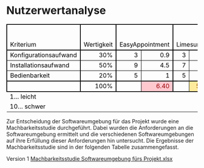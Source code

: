 # Nutzerwertanalyse

<table cellspacing="0" border="0">
	<colgroup width="205"></colgroup>
	<colgroup width="98"></colgroup>
	<colgroup width="157" span="2"></colgroup>
	<colgroup width="98" span="2"></colgroup>
	<colgroup width="211"></colgroup>
	<colgroup width="98"></colgroup>
	<tbody><tr>
		<td style="border-top: 2px solid #000000; border-bottom: 2px solid #000000; border-left: 2px solid #000000; border-right: 2px solid #000000" valign="bottom" height="18" align="left"><font color="#000000">Kriterium</font></td>
		<td style="border-top: 2px solid #000000; border-bottom: 2px solid #000000" valign="bottom" align="left"><font color="#000000">Wertigkeit</font></td>
		<td style="border-top: 2px solid #000000; border-bottom: 2px solid #000000; border-left: 2px solid #000000; border-right: 2px solid #000000" colspan="2" valign="bottom" align="center"><font color="#000000">EasyAppointment</font></td>
		<td style="border-top: 2px solid #000000; border-bottom: 2px solid #000000; border-left: 2px solid #000000; border-right: 2px solid #000000" colspan="2" valign="bottom" align="center"><font color="#000000">Limesurvey</font></td>
		<td style="border-top: 2px solid #000000; border-bottom: 2px solid #000000; border-left: 2px solid #000000; border-right: 2px solid #000000" colspan="2" valign="bottom" align="center"><font color="#000000">Eigene Programmierung mit React</font></td>
		</tr>
	<tr>
		<td style="border-bottom: 1px solid #000000; border-left: 2px solid #000000; border-right: 2px solid #000000" valign="bottom" height="18" align="left"><font color="#000000">Konfigurationsaufwand</font></td>
		<td style="border-bottom: 1px solid #000000" sdval="0.3" sdnum="1033;0;0%" valign="bottom" align="right"><font color="#000000">30%</font></td>
		<td style="border-bottom: 1px solid #000000; border-left: 2px solid #000000; border-right: 1px solid #000000" sdval="3" sdnum="1033;" valign="bottom" align="right"><font color="#000000">3</font></td>
		<td style="border-bottom: 1px solid #000000; border-left: 1px solid #000000; border-right: 2px solid #000000" sdval="0.9" sdnum="1033;" valign="bottom" align="right"><font color="#000000">0.9</font></td>
		<td style="border-bottom: 1px solid #000000; border-left: 2px solid #000000; border-right: 1px solid #000000" sdval="3" sdnum="1033;" valign="bottom" align="right"><font color="#000000">3</font></td>
		<td style="border-bottom: 1px solid #000000; border-left: 1px solid #000000; border-right: 2px solid #000000" sdval="0.9" sdnum="1033;" valign="bottom" align="right"><font color="#000000">0.9</font></td>
		<td style="border-bottom: 1px solid #000000; border-left: 1px solid #000000; border-right: 1px solid #000000" sdval="7" sdnum="1033;" valign="bottom" align="right"><font color="#000000">7</font></td>
		<td style="border-bottom: 1px solid #000000; border-left: 1px solid #000000; border-right: 2px solid #000000" sdval="2.1" sdnum="1033;" valign="bottom" align="right"><font color="#000000">2.1</font></td>
	</tr>
	<tr>
		<td style="border-top: 1px solid #000000; border-bottom: 1px solid #000000; border-left: 2px solid #000000; border-right: 2px solid #000000" valign="bottom" height="18" align="left"><font color="#000000">Installationsaufwand</font></td>
		<td style="border-top: 1px solid #000000; border-bottom: 1px solid #000000" sdval="0.5" sdnum="1033;0;0%" valign="bottom" align="right"><font color="#000000">50%</font></td>
		<td style="border-top: 1px solid #000000; border-bottom: 1px solid #000000; border-left: 2px solid #000000; border-right: 1px solid #000000" sdval="9" sdnum="1033;" valign="bottom" align="right"><font color="#000000">9</font></td>
		<td style="border-top: 1px solid #000000; border-bottom: 1px solid #000000; border-left: 1px solid #000000; border-right: 2px solid #000000" sdval="4.5" sdnum="1033;" valign="bottom" align="right"><font color="#000000">4.5</font></td>
		<td style="border-top: 1px solid #000000; border-bottom: 1px solid #000000; border-left: 2px solid #000000; border-right: 1px solid #000000" sdval="7" sdnum="1033;" valign="bottom" align="right"><font color="#000000">7</font></td>
		<td style="border-top: 1px solid #000000; border-bottom: 1px solid #000000; border-left: 1px solid #000000; border-right: 2px solid #000000" sdval="3.5" sdnum="1033;" valign="bottom" align="right"><font color="#000000">3.5</font></td>
		<td style="border-top: 1px solid #000000; border-bottom: 1px solid #000000; border-left: 2px solid #000000; border-right: 1px solid #000000" sdval="3" sdnum="1033;" valign="bottom" align="right"><font color="#000000">3</font></td>
		<td style="border-top: 1px solid #000000; border-bottom: 1px solid #000000; border-left: 1px solid #000000; border-right: 2px solid #000000" sdval="1.5" sdnum="1033;" valign="bottom" align="right"><font color="#000000">1.5</font></td>
	</tr>
	<tr>
		<td style="border-top: 1px solid #000000; border-bottom: 2px double #000000; border-left: 2px solid #000000; border-right: 2px solid #000000" valign="bottom" height="18" align="left"><font color="#000000">Bedienbarkeit</font></td>
		<td style="border-top: 1px solid #000000; border-bottom: 2px double #000000" sdval="0.2" sdnum="1033;0;0%" valign="bottom" align="right"><font color="#000000">20%</font></td>
		<td style="border-top: 1px solid #000000; border-bottom: 2px double #000000; border-left: 2px solid #000000; border-right: 1px solid #000000" sdval="5" sdnum="1033;" valign="bottom" align="right"><font color="#000000">5</font></td>
		<td style="border-top: 1px solid #000000; border-bottom: 2px double #000000; border-left: 1px solid #000000; border-right: 1px solid #000000" sdval="1" sdnum="1033;" valign="bottom" align="right"><font color="#000000">1</font></td>
		<td style="border-top: 1px solid #000000; border-bottom: 2px double #000000; border-left: 2px solid #000000; border-right: 1px solid #000000" sdval="5" sdnum="1033;" valign="bottom" align="right"><font color="#000000">5</font></td>
		<td style="border-top: 1px solid #000000; border-bottom: 2px double #000000; border-left: 1px solid #000000; border-right: 1px solid #000000" sdval="1" sdnum="1033;" valign="bottom" align="right"><font color="#000000">1</font></td>
		<td style="border-top: 1px solid #000000; border-bottom: 2px double #000000; border-left: 2px solid #000000; border-right: 1px solid #000000" sdval="7" sdnum="1033;" valign="bottom" align="right"><font color="#000000">7</font></td>
		<td style="border-top: 1px solid #000000; border-bottom: 2px double #000000; border-left: 1px solid #000000; border-right: 2px solid #000000" sdval="1.4" sdnum="1033;" valign="bottom" align="right"><font color="#000000">1.4</font></td>
	</tr>
	<tr>
		<td style="border-bottom: 2px solid #000000; border-left: 2px solid #000000; border-right: 2px solid #000000" valign="bottom" height="18" align="left"><font color="#000000"><br></font></td>
		<td style="border-bottom: 2px solid #000000" sdval="1" sdnum="1033;0;0%" valign="bottom" align="right"><font color="#000000">100%</font></td>
		<td style="border-bottom: 2px solid #000000; border-left: 2px solid #000000; border-right: 1px solid #000000" sdnum="1033;0;0.00" valign="bottom" align="left"><font color="#000000"><br></font></td>
		<td style="border-bottom: 2px solid #000000; border-left: 1px solid #000000; border-right: 2px solid #000000" sdval="6.4" sdnum="1033;0;0.00" valign="bottom" bgcolor="#FFC7CE" align="right"><font color="#9C0006">6.40</font></td>
		<td style="border-bottom: 2px solid #000000; border-left: 2px solid #000000; border-right: 1px solid #000000" sdnum="1033;0;0.00" valign="bottom" align="left"><font color="#000000"><br></font></td>
		<td style="border-bottom: 2px solid #000000; border-left: 1px solid #000000; border-right: 2px solid #000000" sdval="5.4" sdnum="1033;0;0.00" valign="bottom" bgcolor="#FFEB9C" align="right"><font color="#9C5700">5.40</font></td>
		<td style="border-bottom: 2px solid #000000; border-left: 2px solid #000000; border-right: 1px solid #000000" sdnum="1033;0;0.00" valign="bottom" align="left"><font color="#000000"><br></font></td>
		<td style="border-bottom: 2px solid #000000; border-left: 1px solid #000000; border-right: 2px solid #000000" sdval="5" sdnum="1033;0;0.00" valign="bottom" bgcolor="#C6EFCE" align="right"><font color="#006100">5.00</font></td>
	</tr>
	<tr>
		<td valign="bottom" height="18" align="left"><font color="#000000">1… leicht</font></td>
		<td valign="bottom" align="left"><font color="#000000"><br></font></td>
		<td valign="bottom" align="left"><font color="#000000"><br></font></td>
		<td valign="bottom" align="left"><font color="#000000"><br></font></td>
		<td valign="bottom" align="left"><font color="#000000"><br></font></td>
		<td valign="bottom" align="left"><font color="#000000"><br></font></td>
		<td valign="bottom" align="left"><font color="#000000"><br></font></td>
		<td valign="bottom" align="left"><font color="#000000"><br></font></td>
	</tr>
	<tr>
		<td valign="bottom" height="18" align="left"><font color="#000000">10… schwer</font></td>
		<td valign="bottom" align="left"><font color="#000000"><br></font></td>
		<td valign="bottom" align="left"><font color="#000000"><br></font></td>
		<td valign="bottom" align="left"><font color="#000000"><br></font></td>
		<td valign="bottom" align="left"><font color="#000000"><br></font></td>
		<td valign="bottom" align="left"><font color="#000000"><br></font></td>
		<td valign="bottom" align="left"><font color="#000000"><br></font></td>
		<td valign="bottom" align="left"><font color="#000000"><br></font></td>
	</tr>
</tbody>
</table>

Zur Entscheidung der Softwareumgebung für das Projekt wurde eine Machbarkeitsstudie durchgeführt. Dabei wurden die
Anforderungen an die Softwareumgebung ermittelt und die verschiedenen Softwareumgebungen auf ihre Erfüllung dieser
Anforderungen hin untersucht. Die Ergebnisse der Machbarkeitsstudie sind in der folgenden Tabelle zusammengefasst.

Version 1
[Machbarkeitsstudie Softwareumgebung fürs Projekt.xlsx](https://github.com/gz-bad-erzland-p2/Dokumentation/files/10111324/Machbarkeitsstudie.Softwarumgebung.furs.Projekt.xlsx)

[^1]: https://github.com/gz-bad-erzland-p2/Dokumentation/files/10111324/Machbarkeitsstudie.Softwarumgebung.furs.Projekt.xlsx (27.02.2023)